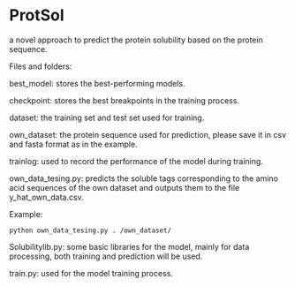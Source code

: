 # ProtSol

a novel approach to predict  the protein solubility based on the protein sequence.

Files and folders:

best_model: stores the best-performing models.

checkpoint: stores the best breakpoints in the training process.

dataset: the training set and test set used for training.

own_dataset: the protein sequence used for prediction, please save it in csv and fasta format as in the example.

trainlog: used to record the performance of the model during training.

own_data_tesing.py: predicts the soluble tags corresponding to the amino acid sequences of the own dataset and outputs them to the file y_hat_own_data.csv.

Example:

```shell
python own_data_tesing.py . /own_dataset/
```

Solubilitylib.py: some basic libraries for the model, mainly for data processing, both training and prediction will be used.

train.py: used for the model training process.

